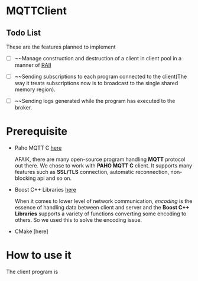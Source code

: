MQTTClient
=========================

Todo List
---------
These are the features planned to implement

- [ ] ~~Manage construction and destruction of a client in client pool in a manner of [RAII](https://en.wikipedia.org/wiki/Resource_Acquisition_Is_Initialization)

- [ ] ~~Sending subscriptions to each program connected to the client(The way it treats subscriptions now is to broadcast to the single shared memory region).

- [ ] ~~Sending logs generated while the program has executed to the broker.

Prerequisite
==========

- Paho MQTT C [here](https://eclipse.org/paho/clients/c/)

  AFAIK, there are many open-source program handling __MQTT__ protocol out there. We chose to work with __PAHO MQTT C__ client. It supports many features such as __SSL/TLS__ connection, automatic reconnection, non-blocking api and so on.

- Boost C++ Libraries [here](http://www.boost.org/users/download/)

  When it comes to lower level of network communication, _encoding_ is the essence of handling data between client and server and the __Boost C++ Libraries__ supports a variety of functions converting some encoding to others. So we used this to solve the encoding issue.

- CMake [here]

How to use it
==========

  The client program is
